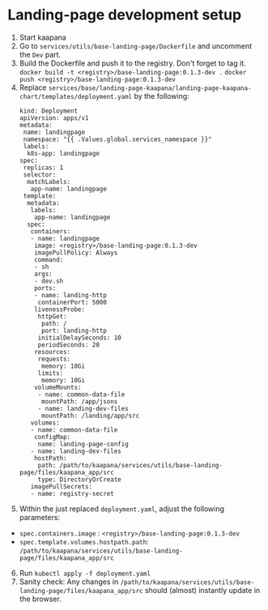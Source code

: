 
# Landing-page development setup

1. Start kaapana
2. Go to `services/utils/base-landing-page/Dockerfile` and uncomment the `Dev` part.
3. Build the Dockerfile and push it to the registry. Don't forget to tag it.
   `docker build -t <registry>/base-landing-page:0.1.3-dev .`
   `docker push <registry>/base-landing-page:0.1.3-dev`
4. Replace `services/base/landing-page-kaapana/landing-page-kaapana-chart/templates/deployment.yaml` by the following:
   ```
   kind: Deployment
   apiVersion: apps/v1
   metadata:
    name: landingpage
    namespace: "{{ .Values.global.services_namespace }}"
    labels:
     k8s-app: landingpage
   spec:
    replicas: 1
    selector:
     matchLabels:
      app-name: landingpage
    template:
     metadata:
      labels:
       app-name: landingpage
     spec:
      containers:
      - name: landingpage
       image: <registry>/base-landing-page:0.1.3-dev
       imagePullPolicy: Always
       command:
       - sh
       args:
       - dev.sh
       ports:
       - name: landing-http
        containerPort: 5000
       livenessProbe:
        httpGet:
         path: /
         port: landing-http
        initialDelaySeconds: 10
        periodSeconds: 20
       resources:
        requests:
         memory: 10Gi
        limits:
         memory: 10Gi
       volumeMounts:
        - name: common-data-file
         mountPath: /app/jsons
        - name: landing-dev-files
         mountPath: /landing/app/src
      volumes:
      - name: common-data-file
       configMap:
        name: landing-page-config
      - name: landing-dev-files
       hostPath:
        path: /path/to/kaapana/services/utils/base-landing-page/files/kaapana_app/src
        type: DirectoryOrCreate
      imagePullSecrets:
      - name: registry-secret
    ```
5. Within the just replaced `deployment.yaml`, adjust the following parameters:
  - `spec.containers.image` : `<registry>/base-landing-page:0.1.3-dev`
  - `spec.template.volumes.hostpath.path`:  `/path/to/kaapana/services/utils/base-landing-page/files/kaapana_app/src`
6. Run `kubectl apply -f deployment.yaml`
7. Sanity check: Any changes in `/path/to/kaapana/services/utils/base-landing-page/files/kaapana_app/src` should (almost) instantly update in the browser.

